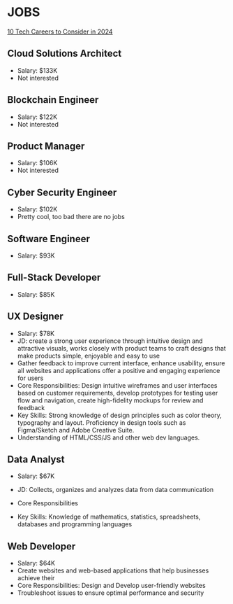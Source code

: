 # JOBS

[10 Tech Careers to Consider in 2024](https://www.youtube.com/watch?v=qSonNq1zHbM)

## Cloud Solutions Architect

- Salary: $133K
- Not interested

## Blockchain Engineer

- Salary: $122K
- Not interested

## Product Manager

- Salary: $106K
- Not interested

## Cyber Security Engineer

- Salary: $102K
- Pretty cool, too bad there are no jobs

## Software Engineer

- Salary: $93K

## Full-Stack Developer

- Salary: $85K

## UX Designer

- Salary: $78K
- JD: create a strong user experience through intuitive design and attractive visuals, works closely with product teams to craft designs that make products simple, enjoyable and easy to use
- Gather feedback to improve current interface, enhance usability, ensure all websites and applications offer a positive and engaging experience for users
- Core Responsibilities: Design intuitive wireframes and user interfaces based on customer requirements, develop prototypes for testing user flow and navigation, create high-fidelity mockups for review and feedback
- Key Skills: Strong knowledge of design principles such as color theory, typography and layout. Proficiency in design tools such as Figma/Sketch and Adobe Creative Suite.
- Understanding of HTML/CSS/JS and other web dev languages.


## Data Analyst

- Salary: $67K
- JD: Collects, organizes and analyzes data from data communication

- Core Responsibilities
- Key Skills: Knowledge of mathematics, statistics, spreadsheets, databases and programming languages

## Web Developer

- Salary: $64K
- Create websites and web-based applications that help businesses achieve their
- Core Responsibilities: Design and Develop user-friendly websites
- Troubleshoot issues to ensure optimal performance and security

